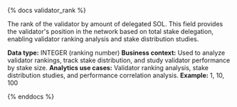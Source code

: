 {% docs validator_rank %}

The rank of the validator by amount of delegated SOL. This field provides the validator's position in the network based on total stake delegation, enabling validator ranking analysis and stake distribution studies.

**Data type:** INTEGER (ranking number)
**Business context:** Used to analyze validator rankings, track stake distribution, and study validator performance by stake size.
**Analytics use cases:** Validator ranking analysis, stake distribution studies, and performance correlation analysis.
**Example:** 1, 10, 100

{% enddocs %} 